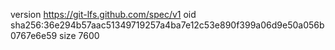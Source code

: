 version https://git-lfs.github.com/spec/v1
oid sha256:36e294b57aac51349719257a4ba7e12c53e890f399a06d9e50a056b0767e6e59
size 7600
